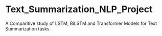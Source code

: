 # Text_Summarization_NLP_Project
A Comparitive study of LSTM, BiLSTM and Transformer Models for Text Summarization tasks.
